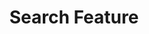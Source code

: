 ---
layout: pattern
categories: [patterns]
title: Search Feature
type: [sub-nav-item]
permalink: /patterns/search-feature-variation/
variations: true
overview: Search allows users to search for specific content if they know what search terms to use or can’t find desired content in the main navigation 
description: Search allows users to search for specific content if they know what search terms to use or can’t find desired content in the main navigation
    
usa-link: "https://designsystem.digital.gov/components/search/"
specification: |
  We will be using the default search component. 
search: Search
### search button text
search-type: 
### search bar type options: big, small
yml: |
  
  search: Search
  ### search button text
  search-type: 
    ### search bar type options: 
        ### big
        ### small
jekyll: |

  "{% include patterns/search/search-feature--variation-jk.md %}"
#spec:

### Paths to view design and code... 
## designimg: can be used to show an image of the design until a coded version can be created. The htmlpath & csspath should be located in the pattens folder. Read more about creating coded components in /docs/creating-patterns 
# designimg: 
htmlpath: patterns/search/search-feature-variation.md
csspath: patterns/search/index.scss
---